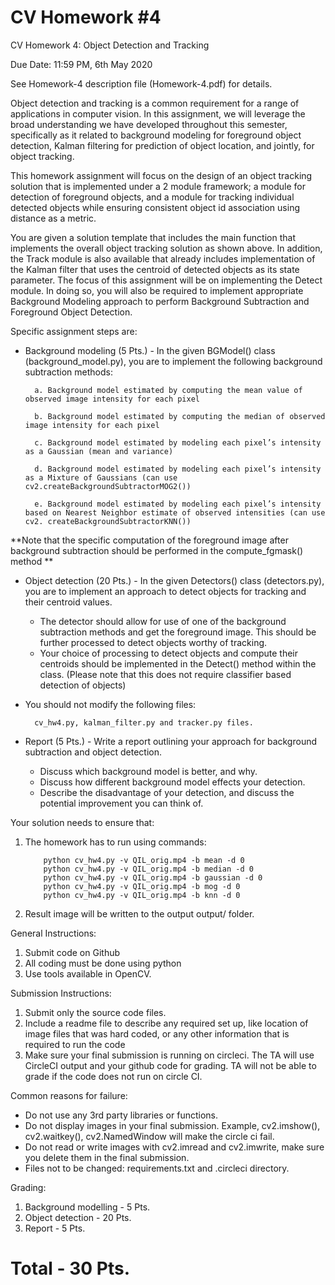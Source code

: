 # CV Homework #4

CV Homework 4: Object Detection and Tracking

Due Date: 11:59 PM, 6th May 2020

See Homework-4 description file (Homework-4.pdf) for details.

Object detection and tracking is a common requirement for a range of applications in computer vision.  In this assignment, we will leverage the broad understanding we have developed throughout this semester, specifically as it related to background modeling for foreground object detection, Kalman filtering for prediction of object location, and jointly, for object tracking.  

This homework assignment will focus on the design of an object tracking solution that is implemented under a 2 module framework; a module for detection of foreground objects, and a module for tracking individual detected objects while ensuring consistent object id association using distance as a metric. 

You are given a solution template that includes the main function that implements the overall object tracking solution as shown above.  In addition, the Track module is also available that already includes implementation of the Kalman filter that uses the centroid of detected objects as its state parameter.  The focus of this assignment will be on implementing the Detect module.  In doing so, you will also be required to implement appropriate Background Modeling approach to perform Background Subtraction and Foreground Object Detection.  

Specific assignment steps are:

* Background modeling (5 Pts.) - In the given BGModel() class (background_model.py), you are to implement the following background subtraction methods:
  
    	a. Background model estimated by computing the mean value of observed image intensity for each pixel
    
    	b. Background model estimated by computing the median of observed image intensity for each pixel
    
    	c. Background model estimated by modeling each pixel’s intensity as a Gaussian (mean and variance) 
    
    	d. Background model estimated by modeling each pixel’s intensity as a Mixture of Gaussians (can use cv2.createBackgroundSubtractorMOG2())
    
    	e. Background model estimated by modeling each pixel’s intensity based on Nearest Neighbor estimate of observed intensities (can use cv2. createBackgroundSubtractorKNN())

**Note that the specific computation of the foreground image after background subtraction should be performed in the compute_fgmask() method
**

* Object detection (20 Pts.) - In the given Detectors() class (detectors.py), you are to implement an approach to detect objects for tracking and their centroid values.
  - The detector should allow for use of one of the background subtraction methods and get the foreground image.  This should be further processed to detect objects worthy of tracking.
  - Your choice of processing to detect objects and compute their centroids should be implemented in the Detect() method within the class. (Please note that this does not require classifier based detection of objects)

* You should not modify the following files:

		cv_hw4.py, kalman_filter.py and tracker.py files.

* Report (5 Pts.) - Write a report outlining your approach for background subtraction and object detection.
  - Discuss which background model is better, and why. 
  - Discuss how different background model effects your detection. 
  - Describe the disadvantage of your detection, and discuss the potential improvement you can think of.
  
Your solution needs to ensure that:

1. The homework has to run using commands:

           python cv_hw4.py -v QIL_orig.mp4 -b mean -d 0 
           python cv_hw4.py -v QIL_orig.mp4 -b median -d 0  
           python cv_hw4.py -v QIL_orig.mp4 -b gaussian -d 0  
           python cv_hw4.py -v QIL_orig.mp4 -b mog -d 0  
           python cv_hw4.py -v QIL_orig.mp4 -b knn -d 0  

2. Result image will be written to the output output/ folder.


General Instructions:

1. Submit code on Github
1. All coding must be done using python
1. Use tools available in OpenCV.

Submission Instructions:

1. Submit only the source code files.
1. Include a readme file to describe any required set up, like location of image files that was hard coded, or any other information that is required to run the code
1. Make sure your final submission is running on circleci. The TA will use CircleCI output and your github code for grading. TA will not be able to grade if the code does not run on circle CI.

Common reasons for failure:

* Do not use any 3rd party libraries or functions. 
* Do not display images in your final submission. Example, cv2.imshow(), cv2.waitkey(), cv2.NamedWindow will make the circle ci fail.
* Do not read or write images with cv2.imread and cv2.imwrite, make sure you delete them in the final submission. 
* Files not to be changed: requirements.txt and .circleci directory.


Grading:

1. Background modelling   - 5 Pts. 
1. Object detection       - 20 Pts.
1. Report                 - 5 Pts. 

Total                 - 30 Pts.
=======
